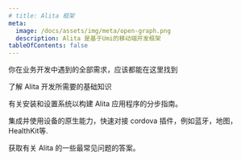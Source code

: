 ```yaml
---
# title: Alita 框架
meta:
  image: /docs/assets/img/meta/open-graph.png
  description: Alita 是基于Umi的移动端开发框架
tableOfContents: false
---
```


<docs-cards>
  <docs-card header="业务组件" href="/docs/components/alita-layout" img="/docs/assets/icons/feature-guide-components-icon.png" >
    <p>你在业务开发中遇到的全部需求，应该都能在这里找到</p>
  </docs-card>

  <docs-card header="简介" href="/docs/intro" icon="/docs/assets/icons/guide-introduction-icon.png">
    <p>了解 Alita 开发所需要的基础知识</p>
  </docs-card>

  <docs-card header="安装" href="/docs/installation/cli" icon="/docs/assets/icons/guide-installation-icon.png">
    <p>有关安装和设置系统以构建 Alita 应用程序的分步指南。</p>
  </docs-card>

  <!-- <docs-card header="命令行工具" href="/docs/cli" icon="/docs/assets/icons/guide-cli-icon.png">
    <p>Alita 命令行工具.</p>
  </docs-card> -->

  <docs-card header="原生能力" href="/docs/native" icon="/docs/assets/icons/guide-nativeapis-icon.png">
    <p>集成并使用设备的原生能力，快速对接 cordova 插件，例如蓝牙，地图，HealthKit等.</p>
  </docs-card>

  <!-- <docs-card header="主题化" href="/docs/theming/basics" icon="/docs/assets/icons/guide-theming-icon.png">
    <p>了解如何轻松自定义和修改Ionic应用程序的设计以适合您的品牌风格。.</p>
  </docs-card>

  <docs-card header="资源" href="/docs/developer-resources/books" icon="/docs/assets/icons/guide-resources-icon.png">
    <p>通过官方指南，视频，课程等了解Alita.</p>
  </docs-card> -->

  <docs-card header="常见问题" href="/docs/faq/glossary" icon="/docs/assets/icons/guide-faq-icon.png">
    <p>获取有关 Alita 的一些最常见问题的答案。</p>
  </docs-card>
</docs-cards>
